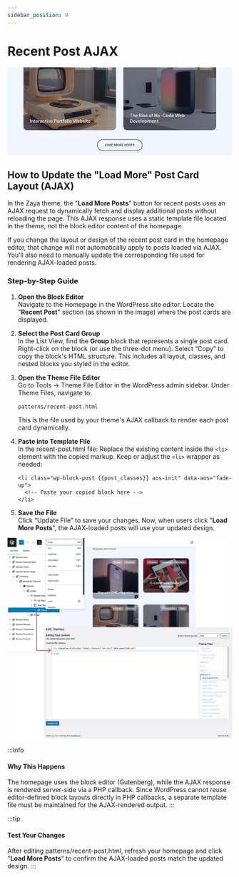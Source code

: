 ```yaml
---
sidebar_position: 9
---
```

# Recent Post AJAX
![load more posts](/img/zaya/load-more-post.jpg)

## How to Update the "Load More" Post Card Layout (AJAX)
In the Zaya theme, the "**Load More Posts**" button for recent posts uses an AJAX request to dynamically fetch and display additional posts without reloading the page. This AJAX response uses a static template file located in the theme, not the block editor content of the homepage.

If you change the layout or design of the recent post card in the homepage editor, that change will not automatically apply to posts loaded via AJAX. You’ll also need to manually update the corresponding file used for rendering AJAX-loaded posts.


### Step-by-Step Guide
1. **Open the Block Editor**<br />
Navigate to the Homepage in the WordPress site editor. Locate the "**Recent Post**" section (as shown in the image) where the post cards are displayed.

2. **Select the Post Card Group**<br />
In the List View, find the **Group** block that represents a single post card. Right-click on the block (or use the three-dot menu). Select “Copy” to copy the block's HTML structure. This includes all layout, classes, and nested blocks you styled in the editor.

3. **Open the Theme File Editor**<br />
   Go to Tools → Theme File Editor in the WordPress admin sidebar. Under Theme Files, navigate to:
   ```
   patterns/recent-post.html
   ```
   This is the file used by your theme's AJAX callback to render each post card dynamically.

4. **Paste into Template File**<br />
   In the recent-post.html file:
   Replace the existing content inside the `<li>` element with the copied markup.
   Keep or adjust the `<li>` wrapper as needed:

   ```
   <li class="wp-block-post {{post_classes}} aos-init" data-aos="fade-up">
     <!-- Paste your copied block here -->
   </li>
   ```

5. **Save the File**<br />
   Click “Update File” to save your changes.
   Now, when users click "**Load More Posts**", the AJAX-loaded posts will use your updated design.


![load more posts](/img/zaya/copy-group-post-card.jpg)

:::info
#### Why This Happens
The homepage uses the block editor (Gutenberg), while the AJAX response is rendered server-side via a PHP callback. Since WordPress cannot reuse editor-defined block layouts directly in PHP callbacks, a separate template file must be maintained for the AJAX-rendered output.
:::

:::tip
#### Test Your Changes
After editing patterns/recent-post.html, refresh your homepage and click "**Load More Posts**" to confirm the AJAX-loaded posts match the updated design.
:::